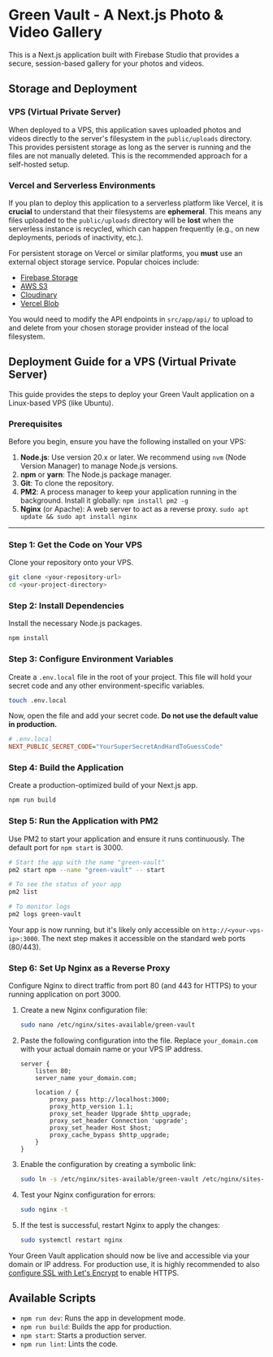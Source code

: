 # Green Vault - A Next.js Photo & Video Gallery

This is a Next.js application built with Firebase Studio that provides a secure, session-based gallery for your photos and videos.

## Storage and Deployment

### VPS (Virtual Private Server)

When deployed to a VPS, this application saves uploaded photos and videos directly to the server's filesystem in the `public/uploads` directory. This provides persistent storage as long as the server is running and the files are not manually deleted. This is the recommended approach for a self-hosted setup.

### Vercel and Serverless Environments

If you plan to deploy this application to a serverless platform like Vercel, it is **crucial** to understand that their filesystems are **ephemeral**. This means any files uploaded to the `public/uploads` directory will be **lost** when the serverless instance is recycled, which can happen frequently (e.g., on new deployments, periods of inactivity, etc.).

For persistent storage on Vercel or similar platforms, you **must** use an external object storage service. Popular choices include:

*   [Firebase Storage](https://firebase.google.com/docs/storage)
*   [AWS S3](https://aws.amazon.com/s3/)
*   [Cloudinary](https://cloudinary.com/)
*   [Vercel Blob](https://vercel.com/docs/storage/vercel-blob)

You would need to modify the API endpoints in `src/app/api/` to upload to and delete from your chosen storage provider instead of the local filesystem.


## Deployment Guide for a VPS (Virtual Private Server)

This guide provides the steps to deploy your Green Vault application on a Linux-based VPS (like Ubuntu).

### Prerequisites

Before you begin, ensure you have the following installed on your VPS:

1.  **Node.js**: Use version 20.x or later. We recommend using `nvm` (Node Version Manager) to manage Node.js versions.
2.  **npm** or **yarn**: The Node.js package manager.
3.  **Git**: To clone the repository.
4.  **PM2**: A process manager to keep your application running in the background. Install it globally: `npm install pm2 -g`
5.  **Nginx** (or Apache): A web server to act as a reverse proxy. `sudo apt update && sudo apt install nginx`

---

### Step 1: Get the Code on Your VPS

Clone your repository onto your VPS.

```bash
git clone <your-repository-url>
cd <your-project-directory>
```

### Step 2: Install Dependencies

Install the necessary Node.js packages.

```bash
npm install
```

### Step 3: Configure Environment Variables

Create a `.env.local` file in the root of your project. This file will hold your secret code and any other environment-specific variables.

```bash
touch .env.local
```

Now, open the file and add your secret code. **Do not use the default value in production.**

```ini
# .env.local
NEXT_PUBLIC_SECRET_CODE="YourSuperSecretAndHardToGuessCode"
```

### Step 4: Build the Application

Create a production-optimized build of your Next.js app.

```bash
npm run build
```

### Step 5: Run the Application with PM2

Use PM2 to start your application and ensure it runs continuously. The default port for `npm start` is 3000.

```bash
# Start the app with the name "green-vault"
pm2 start npm --name "green-vault" -- start

# To see the status of your app
pm2 list

# To monitor logs
pm2 logs green-vault
```

Your app is now running, but it's likely only accessible on `http://<your-vps-ip>:3000`. The next step makes it accessible on the standard web ports (80/443).

### Step 6: Set Up Nginx as a Reverse Proxy

Configure Nginx to direct traffic from port 80 (and 443 for HTTPS) to your running application on port 3000.

1.  Create a new Nginx configuration file:

    ```bash
    sudo nano /etc/nginx/sites-available/green-vault
    ```

2.  Paste the following configuration into the file. Replace `your_domain.com` with your actual domain name or your VPS IP address.

    ```nginx
    server {
        listen 80;
        server_name your_domain.com;

        location / {
            proxy_pass http://localhost:3000;
            proxy_http_version 1.1;
            proxy_set_header Upgrade $http_upgrade;
            proxy_set_header Connection 'upgrade';
            proxy_set_header Host $host;
            proxy_cache_bypass $http_upgrade;
        }
    }
    ```

3.  Enable the configuration by creating a symbolic link:

    ```bash
    sudo ln -s /etc/nginx/sites-available/green-vault /etc/nginx/sites-enabled/
    ```

4.  Test your Nginx configuration for errors:

    ```bash
    sudo nginx -t
    ```

5.  If the test is successful, restart Nginx to apply the changes:

    ```bash
    sudo systemctl restart nginx
    ```

Your Green Vault application should now be live and accessible via your domain or IP address. For production use, it is highly recommended to also [configure SSL with Let's Encrypt](https://www.digitalocean.com/community/tutorials/how-to-secure-nginx-with-let-s-encrypt-on-ubuntu-22-04) to enable HTTPS.

## Available Scripts

-   `npm run dev`: Runs the app in development mode.
-   `npm run build`: Builds the app for production.
-   `npm start`: Starts a production server.
-   `npm run lint`: Lints the code.
